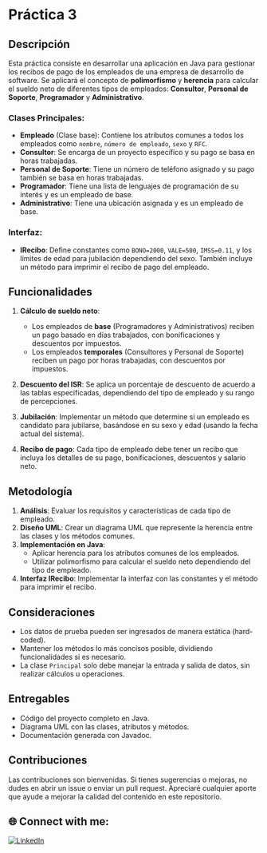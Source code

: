 # Práctica 3

## Descripción

Esta práctica consiste en desarrollar una aplicación en Java para gestionar los recibos de pago de los empleados de una empresa de desarrollo de software. Se aplicará el concepto de **polimorfismo** y **herencia** para calcular el sueldo neto de diferentes tipos de empleados: **Consultor**, **Personal de Soporte**, **Programador** y **Administrativo**.

### Clases Principales:

- **Empleado** (Clase base): Contiene los atributos comunes a todos los empleados como `nombre`, `número de empleado`, `sexo` y `RFC`.
- **Consultor**: Se encarga de un proyecto específico y su pago se basa en horas trabajadas.
- **Personal de Soporte**: Tiene un número de teléfono asignado y su pago también se basa en horas trabajadas.
- **Programador**: Tiene una lista de lenguajes de programación de su interés y es un empleado de base.
- **Administrativo**: Tiene una ubicación asignada y es un empleado de base.

### Interfaz:
- **IRecibo**: Define constantes como `BONO=2000`, `VALE=500`, `IMSS=0.11`, y los límites de edad para jubilación dependiendo del sexo. También incluye un método para imprimir el recibo de pago del empleado.

## Funcionalidades

1. **Cálculo de sueldo neto**:
   - Los empleados de **base** (Programadores y Administrativos) reciben un pago basado en días trabajados, con bonificaciones y descuentos por impuestos.
   - Los empleados **temporales** (Consultores y Personal de Soporte) reciben un pago por horas trabajadas, con descuentos por impuestos.
   
2. **Descuento del ISR**: 
   Se aplica un porcentaje de descuento de acuerdo a las tablas especificadas, dependiendo del tipo de empleado y su rango de percepciones.

3. **Jubilación**: 
   Implementar un método que determine si un empleado es candidato para jubilarse, basándose en su sexo y edad (usando la fecha actual del sistema).

4. **Recibo de pago**:
   Cada tipo de empleado debe tener un recibo que incluya los detalles de su pago, bonificaciones, descuentos y salario neto.

## Metodología

1. **Análisis**: Evaluar los requisitos y características de cada tipo de empleado.
2. **Diseño UML**: Crear un diagrama UML que represente la herencia entre las clases y los métodos comunes.
3. **Implementación en Java**:
   - Aplicar herencia para los atributos comunes de los empleados.
   - Utilizar polimorfismo para calcular el sueldo neto dependiendo del tipo de empleado.
4. **Interfaz IRecibo**: Implementar la interfaz con las constantes y el método para imprimir el recibo.

## Consideraciones

- Los datos de prueba pueden ser ingresados de manera estática (hard-coded).
- Mantener los métodos lo más concisos posible, dividiendo funcionalidades si es necesario.
- La clase `Principal` solo debe manejar la entrada y salida de datos, sin realizar cálculos u operaciones.

## Entregables

- Código del proyecto completo en Java.
- Diagrama UML con las clases, atributos y métodos.
- Documentación generada con Javadoc.

## Contribuciones
Las contribuciones son bienvenidas. Si tienes sugerencias o mejoras, no dudes en abrir un issue o enviar un pull request. Apreciaré cualquier aporte que ayude a mejorar la calidad del contenido en este repositorio.

## 🌐 Connect with me:
[![LinkedIn](https://img.shields.io/badge/LinkedIn-0077B5?style=for-the-badge&logo=linkedin&logoColor=white)](https://www.linkedin.com/in/cris7cf/)


